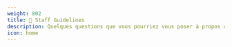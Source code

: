 ```yaml
---
weight: 802
title: 💝 Staff Guidelines
description: Quelques questions que vous pourriez vous poser à propos de la V4 de DEMOCRAFT
icon: home
---
```


